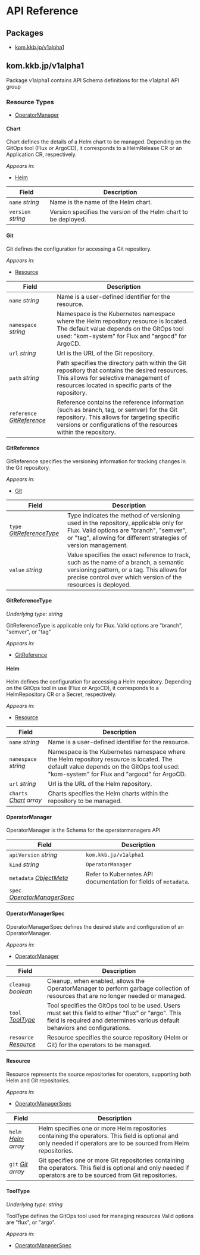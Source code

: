 # API Reference

## Packages

- [kom.kkb.jp/v1alpha1](#komkkbjpv1alpha1)

## kom.kkb.jp/v1alpha1

Package v1alpha1 contains API Schema definitions for the v1alpha1 API group

### Resource Types

- [OperatorManager](#operatormanager)

#### Chart

Chart defines the details of a Helm chart to be managed. Depending on the GitOps tool (Flux or ArgoCD), it corresponds to a HelmRelease CR or an Application CR, respectively.

_Appears in:_

- [Helm](#helm)

| Field              | Description                                                     |
| ------------------ | --------------------------------------------------------------- |
| `name` _string_    | Name is the name of the Helm chart.                             |
| `version` _string_ | Version specifies the version of the Helm chart to be deployed. |

#### Git

Git defines the configuration for accessing a Git repository.

_Appears in:_

- [Resource](#resource)

| Field                                       | Description                                                                                                                                                                                                 |
| ------------------------------------------- | ----------------------------------------------------------------------------------------------------------------------------------------------------------------------------------------------------------- |
| `name` _string_                             | Name is a user-defined identifier for the resource.                                                                                                                                                         |
| `namespace` _string_                        | Namespace is the Kubernetes namespace where the Helm repository resource is located. The default value depends on the GitOps tool used: "kom-system" for Flux and "argocd" for ArgoCD.                      |
| `url` _string_                              | Url is the URL of the Git repository.                                                                                                                                                                       |
| `path` _string_                             | Path specifies the directory path within the Git repository that contains the desired resources. This allows for selective management of resources located in specific parts of the repository.             |
| `reference` _[GitReference](#gitreference)_ | Reference contains the reference information (such as branch, tag, or semver) for the Git repository. This allows for targeting specific versions or configurations of the resources within the repository. |

#### GitReference

GitReference specifies the versioning information for tracking changes in the Git repository.

_Appears in:_

- [Git](#git)

| Field                                          | Description                                                                                                                                                                                           |
| ---------------------------------------------- | ----------------------------------------------------------------------------------------------------------------------------------------------------------------------------------------------------- |
| `type` _[GitReferenceType](#gitreferencetype)_ | Type indicates the method of versioning used in the repository, applicable only for Flux. Valid options are "branch", "semver", or "tag", allowing for different strategies of version management.    |
| `value` _string_                               | Value specifies the exact reference to track, such as the name of a branch, a semantic versioning pattern, or a tag. This allows for precise control over which version of the resources is deployed. |

#### GitReferenceType

_Underlying type:_ _string_

GitReferenceType is applicable only for Flux. Valid options are "branch", "semver", or "tag"

_Appears in:_

- [GitReference](#gitreference)

#### Helm

Helm defines the configuration for accessing a Helm repository. Depending on the GitOps tool in use (Flux or ArgoCD), it corresponds to a HelmRepository CR or a Secret, respectively.

_Appears in:_

- [Resource](#resource)

| Field                            | Description                                                                                                                                                                            |
| -------------------------------- | -------------------------------------------------------------------------------------------------------------------------------------------------------------------------------------- |
| `name` _string_                  | Name is a user-defined identifier for the resource.                                                                                                                                    |
| `namespace` _string_             | Namespace is the Kubernetes namespace where the Helm repository resource is located. The default value depends on the GitOps tool used: "kom-system" for Flux and "argocd" for ArgoCD. |
| `url` _string_                   | Url is the URL of the Helm repository.                                                                                                                                                 |
| `charts` _[Chart](#chart) array_ | Charts specifies the Helm charts within the repository to be managed.                                                                                                                  |

#### OperatorManager

OperatorManager is the Schema for the operatormanagers API

| Field                                                                                                              | Description                                                     |
| ------------------------------------------------------------------------------------------------------------------ | --------------------------------------------------------------- |
| `apiVersion` _string_                                                                                              | `kom.kkb.jp/v1alpha1`                                           |
| `kind` _string_                                                                                                    | `OperatorManager`                                               |
| `metadata` _[ObjectMeta](https://kubernetes.io/docs/reference/generated/kubernetes-api/v1.29/#objectmeta-v1-meta)_ | Refer to Kubernetes API documentation for fields of `metadata`. |
| `spec` _[OperatorManagerSpec](#operatormanagerspec)_                                                               |                                                                 |

#### OperatorManagerSpec

OperatorManagerSpec defines the desired state and configuration of an OperatorManager.

_Appears in:_

- [OperatorManager](#operatormanager)

| Field                              | Description                                                                                                                                                                          |
| ---------------------------------- | ------------------------------------------------------------------------------------------------------------------------------------------------------------------------------------ |
| `cleanup` _boolean_                | Cleanup, when enabled, allows the OperatorManager to perform garbage collection of resources that are no longer needed or managed.                                                   |
| `tool` _[ToolType](#tooltype)_     | Tool specifies the GitOps tool to be used. Users must set this field to either "flux" or "argo". This field is required and determines various default behaviors and configurations. |
| `resource` _[Resource](#resource)_ | Resource specifies the source repository (Helm or Git) for the operators to be managed.                                                                                              |

#### Resource

Resource represents the source repositories for operators, supporting both Helm and Git repositories.

_Appears in:_

- [OperatorManagerSpec](#operatormanagerspec)

| Field                        | Description                                                                                                                                                          |
| ---------------------------- | -------------------------------------------------------------------------------------------------------------------------------------------------------------------- |
| `helm` _[Helm](#helm) array_ | Helm specifies one or more Helm repositories containing the operators. This field is optional and only needed if operators are to be sourced from Helm repositories. |
| `git` _[Git](#git) array_    | Git specifies one or more Git repositories containing the operators. This field is optional and only needed if operators are to be sourced from Git repositories.    |

#### ToolType

_Underlying type:_ _string_

ToolType defines the GitOps tool used for managing resources Valid options are "flux", or "argo".

_Appears in:_

- [OperatorManagerSpec](#operatormanagerspec)
